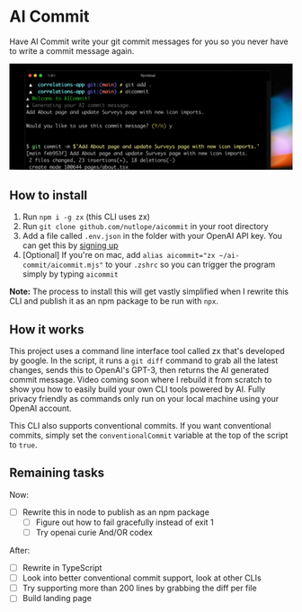 # AI Commit

Have AI Commit write your git commit messages for you so you never have to write a commit message again.

[![AI Commit Screenshot](./screenshot.png)](https://twitter.com/nutlope/status/1624646872890589184)

## How to install

1. Run `npm i -g zx` (this CLI uses zx)
2. Run `git clone github.com/nutlope/aicommit` in your root directory
3. Add a file called `.env.json` in the folder with your OpenAI API key. You can get this by [signing up](https://openai.com/api/)
4. [Optional] If you're on mac, add `alias aicommit="zx ~/ai-commit/aicommit.mjs"` to your `.zshrc` so you can trigger the program simply by typing `aicommit`

**Note:** The process to install this will get vastly simplified when I rewrite this CLI and publish it as an npm package to be run with `npx`.

## How it works

This project uses a command line interface tool called zx that's developed by google. In the script, it runs a `git diff` command to grab all the latest changes, sends this to OpenAI's GPT-3, then returns the AI generated commit message. Video coming soon where I rebuild it from scratch to show you how to easily build your own CLI tools powered by AI. Fully privacy friendly as commands only run on your local machine using your OpenAI account.

This CLI also supports conventional commits. If you want conventional commits, simply set the `conventionalCommit` variable at the top of the script to `true`.

## Remaining tasks

Now:

- [ ] Rewrite this in node to publish as an npm package
  - [ ] Figure out how to fail gracefully instead of exit 1
  - [ ] Try openai curie And/OR codex

After:

- [ ] Rewrite in TypeScript
- [ ] Look into better conventional commit support, look at other CLIs
- [ ] Try supporting more than 200 lines by grabbing the diff per file
- [ ] Build landing page
